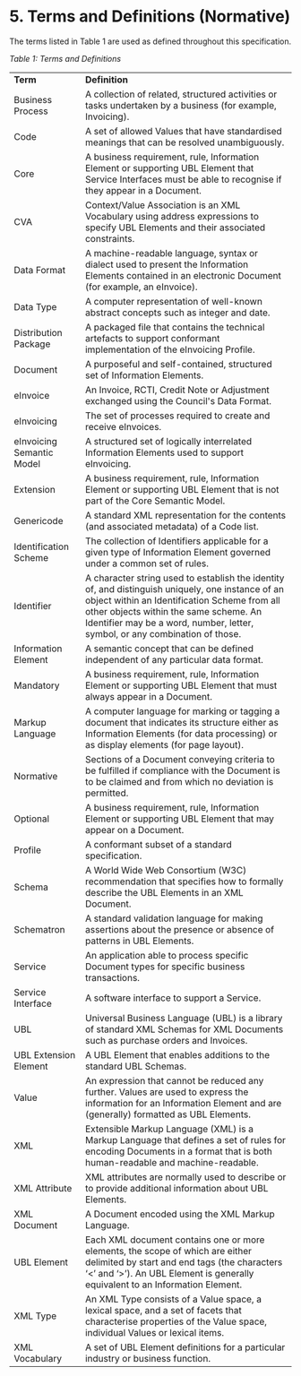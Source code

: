 # 5. Terms and Definitions (Normative)

The terms listed in Table 1 are used as defined throughout this specification. 

*Table 1: Terms and Definitions* 

| | | 
| --- |------- |
**Term** |**Definition**| 
Business Process | A collection of related, structured activities or tasks undertaken by a business (for example, Invoicing). |
Code |A set of allowed Values that have standardised meanings that can be resolved unambiguously. |
Core |A business requirement, rule, Information Element or supporting UBL Element that Service Interfaces must be able to recognise if they appear in a Document. |
CVA |Context/Value Association is an XML Vocabulary using address expressions to specify UBL Elements and their associated constraints. |
Data Format |A machine-readable language, syntax or dialect used to present the Information Elements contained in an electronic Document (for example, an eInvoice). |
Data Type |A computer representation of well-known abstract concepts such as integer and date. |
Distribution Package |A packaged file that contains the technical artefacts to support conformant implementation of the eInvoicing Profile. |
Document |A purposeful and self-contained, structured set of Information Elements. |
eInvoice |An Invoice, RCTI, Credit Note or Adjustment exchanged using the Council's Data Format. |
eInvoicing |The set of processes required to create and receive eInvoices. |
eInvoicing Semantic Model |A structured set of logically interrelated Information Elements used to support eInvoicing. |
Extension |A business requirement, rule, Information Element or supporting UBL Element that is not part of the Core Semantic Model. |
Genericode |A standard XML representation for the contents (and associated metadata) of a Code list. |
Identification Scheme |The collection of Identifiers applicable for a given type of Information Element governed under a common set of rules. |
Identifier |A character string used to establish the identity of, and distinguish uniquely, one instance of an object within an Identification Scheme from all other objects within the same scheme. An Identifier may be a word, number, letter, symbol, or any combination of those. |
Information Element |A semantic concept that can be defined independent of any particular data format. |
Mandatory |A business requirement, rule, Information Element or supporting UBL Element that must always appear in a Document. |
Markup Language |A computer language for marking or tagging a document that indicates its structure either as Information Elements (for data processing) or as display elements (for page layout). |
Normative | Sections of a Document conveying criteria to be fulfilled if compliance with the Document is to be claimed and from which no deviation is permitted. |
Optional | A business requirement, rule, Information Element or supporting UBL Element that may appear on a Document. |
Profile | A conformant subset of a standard specification. |
Schema | A World Wide Web Consortium (W3C) recommendation that specifies how to formally describe the UBL Elements in an XML Document. |
Schematron |A standard validation language for making assertions about the presence or absence of patterns in UBL Elements. |
Service |An application able to process specific Document types for specific business transactions. |
Service Interface |A software interface to support a Service. |
UBL |Universal Business Language (UBL) is a library of standard XML Schemas for XML Documents such as purchase orders and Invoices. |
UBL Extension Element |A UBL Element that enables additions to the standard UBL Schemas. |
Value |An expression that cannot be reduced any further. Values are used to express the information for an Information Element and are (generally) formatted as UBL Elements. |
XML |Extensible Markup Language (XML) is a Markup Language that defines a set of rules for encoding Documents in a format that is both human-readable and machine-readable. |
XML Attribute |XML attributes are normally used to describe or to provide additional information about UBL Elements. |
XML Document |A Document encoded using the XML Markup Language. |
UBL Element |Each XML document contains one or more elements, the scope of which are either delimited by start and end tags (the characters ‘<’ and ‘>’). An UBL Element is generally equivalent to an Information Element. |
XML Type |An XML Type consists of a Value space, a lexical space, and a set of facets that characterise properties of the Value space, individual Values or lexical items. |
XML Vocabulary |A set of UBL Element definitions for a particular industry or business function. |






